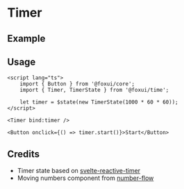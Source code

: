 <script lang="ts">
	import Example from './Example.svelte';
</script>

# Timer

## Example

<Example />

## Usage

```svelte
<script lang="ts">
	import { Button } from '@foxui/core';
	import { Timer, TimerState } from '@foxui/time';

	let timer = $state(new TimerState(1000 * 60 * 60));
</script>

<Timer bind:timer />

<Button onclick={() => timer.start()}>Start</Button>
```

## Credits

- Timer state based on [svelte-reactive-timer](https://github.com/joshnuss/svelte-reactive-timer)
- Moving numbers component from [number-flow](https://number-flow.barvian.me/)
